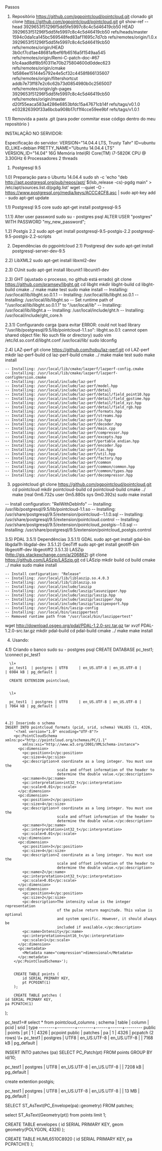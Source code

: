 Passos

1) Repositório https://github.com/pgpointcloud/pointcloud.git clonado
  git clone https://github.com/pgpointcloud/pointcloud.git
  git show-ref --head
  3929653f51296f5dd5fe5997c8c4c5d46419cb50 HEAD
  3929653f51296f5dd5fe5997c8c4c5d46419cb50 refs/heads/master
  1594c0da1ca145bc569548fed83af11695c7d7cb refs/remotes/origin/1.0.x
  3929653f51296f5dd5fe5997c8c4c5d46419cb50 refs/remotes/origin/HEAD
  3b0cf7cd1ae48681afbef6fb6516a5f1549aa545 refs/remotes/origin/Remi-C-patch-doc-#67
  b1c4aad8df8b5f0311e70b275804600d0ddec623 refs/remotes/origin/cmake
  1d586ee15144e5792e4e5cf32c4458f866135607 refs/remotes/origin/filtershortcut
  addb7e73ff87e2c6c62b73d0854980b0c2565007 refs/remotes/origin/gh-pages
  3929653f51296f5dd5fe5997c8c4c5d46419cb50 refs/remotes/origin/master
  d20f55eaca583a4286e6853bfdc15a47671cb14f refs/tags/v0.1.0
  e032826390f33a6bcba908b17cf1f4cce59ee9bf refs/tags/v1.0.1

1.1) Removida a pasta .git (para poder commitar esse código dentro do meu repositório )

INSTALAÇÃO NO SERVIDOR:

Especificação do servidor:
  VERSION="14.04.4 LTS, Trusty Tahr"
  ID=ubuntu
  ID_LIKE=debian
  PRETTY_NAME="Ubuntu 14.04.4 LTS"
  VERSION_ID="14.04"
  16G Memória
  Intel(R) Core(TM) i7-5820K CPU @ 3.30GHz 6 Processadores 2 threads


1) Postgresql 9.5

1.0) Preparação para o Ubuntu 14.04.4
sudo sh -c 'echo "deb http://apt.postgresql.org/pub/repos/apt/ $(lsb_release -cs)-pgdg main" > /etc/apt/sources.list.d/pgdg.list'
wget --quiet -O - https://www.postgresql.org/media/keys/ACCC4CF8.asc | sudo apt-key add -
sudo apt-get update

1.1) Postgresql 9.5 core
  sudo apt-get install postgresql-9.5

1.1.1) Alter user password
  sudo su - postgres
  psql
    ALTER USER "postgres" WITH PASSWORD "my_new_password";

1.2) Postgis 2.2
  sudo apt-get install postgresql-9.5-postgis-2.2 postgresql-9.5-postgis-2.2-scripts

2) Dependências do pgpointcloud
2.1) Postgresql dev
  sudo apt-get install postgresql-server-dev-9.5

2.2) LibXML2
  sudo apt-get install libxml2-dev

2.3) CUnit
  sudo apt-get install libcunit1 libcunit1-dev

2.3) GHT (ajustado o processo, no github está errado)
  git clone https://github.com/pramsey/libght.git
  cd libght
  mkdir libght-build
  cd libght-build
  cmake ../
  make
  make test
  sudo make install
  -- Installing: /usr/local/lib/libght.so.0.1.1
  -- Installing: /usr/local/lib/libght.so.0.1
  -- Installing: /usr/local/lib/libght.so
  -- Set runtime path of "/usr/local/lib/libght.so.0.1.1" to "/usr/local/lib"
  -- Installing: /usr/local/lib/libght.a
  -- Installing: /usr/local/include/ght.h
  -- Installing: /usr/local/include/ght_core.h

  2.3.1) Configurando carga (para evitar ERROR:  could not load library "/usr/lib/postgresql/9.5/lib/pointcloud-1.1.so": libght.so.0.1: cannot open shared object file: No such file or directory)
  sudo vim /etc/ld.so.conf.d/libght.conf
    /usr/local/lib/
  sudo ldconfig

  2.4) LAZ-perf
    git clone https://github.com/hobu/laz-perf.git
    cd  LAZ-perf
    mkdir laz-perf-build
    cd laz-perf-build
    cmake ../
    make
    make test
    sudo make install

    -- Installing: /usr/local/lib/cmake/lazperf/lazperf-config.cmake
    -- Installing: /usr/local/lib/cmake/lazperf/lazperf-configVersion.cmake
    -- Installing: /usr/local/include/laz-perf
    -- Installing: /usr/local/include/laz-perf/model.hpp
    -- Installing: /usr/local/include/laz-perf/detail
    -- Installing: /usr/local/include/laz-perf/detail/field_point10.hpp
    -- Installing: /usr/local/include/laz-perf/detail/field_gpstime.hpp
    -- Installing: /usr/local/include/laz-perf/detail/field_xyz.hpp
    -- Installing: /usr/local/include/laz-perf/detail/field_rgb.hpp
    -- Installing: /usr/local/include/laz-perf/formats.hpp
    -- Installing: /usr/local/include/laz-perf/streams.hpp
    -- Installing: /usr/local/include/laz-perf/io.hpp
    -- Installing: /usr/local/include/laz-perf/decoder.hpp
    -- Installing: /usr/local/include/laz-perf/main.cpp
    -- Installing: /usr/local/include/laz-perf/compressor.hpp
    -- Installing: /usr/local/include/laz-perf/excepts.hpp
    -- Installing: /usr/local/include/laz-perf/portable_endian.hpp
    -- Installing: /usr/local/include/laz-perf/encoder.hpp
    -- Installing: /usr/local/include/laz-perf/las.hpp
    -- Installing: /usr/local/include/laz-perf/util.hpp
    -- Installing: /usr/local/include/laz-perf/factory.hpp
    -- Installing: /usr/local/include/laz-perf/common
    -- Installing: /usr/local/include/laz-perf/common/common.hpp
    -- Installing: /usr/local/include/laz-perf/common/types.hpp
    -- Installing: /usr/local/include/laz-perf/decompressor.hpp


3) pgpointcloud
  git clone https://github.com/pgpointcloud/pointcloud.git
  cd pointcloud
  mkdir pointcloud-build
  cd pointcloud-build
  cmake ../
  make (real    0m6.732s
      user    0m5.880s
      sys     0m0.392s)
  sudo make install

  -- Install configuration: "RelWithDebInfo"
  -- Installing: /usr/lib/postgresql/9.5/lib/pointcloud-1.1.so
  -- Installing: /usr/share/postgresql/9.5/extension/pointcloud--1.1.0.sql
  -- Installing: /usr/share/postgresql/9.5/extension/pointcloud.control
  -- Installing: /usr/share/postgresql/9.5/extension/pointcloud_postgis--1.0.sql
  -- Installing: /usr/share/postgresql/9.5/extension/pointcloud_postgis.control

3.5) PDAL
3.5.1) Dependências
  3.5.1.1) GDAL
    sudo apt-get install gdal-bin libgdal1h libgdal-dev
  3.5.1.2) GeoTiff
    sudo apt-get install geotiff-bin libgeotiff-dev libgeotiff2
  3.5.1.3) LASZip (http://gis.stackexchange.com/a/206862)
    git clone https://github.com/LASzip/LASzip.git
    cd LASzip
    mkdir build
    cd build
    cmake ../
    make
    sudo make install

    -- Install configuration: "Release"
    -- Installing: /usr/local/lib/liblaszip.so.4.0.3
    -- Installing: /usr/local/lib/liblaszip.so
    -- Installing: /usr/local/include/laszip
    -- Installing: /usr/local/include/laszip/lasunzipper.hpp
    -- Installing: /usr/local/include/laszip/laszip.hpp
    -- Installing: /usr/local/include/laszip/laszipper.hpp
    -- Installing: /usr/local/include/laszip/laszipexport.hpp
    -- Installing: /usr/local/bin/laszip-config
    -- Installing: /usr/local/bin/laszippertest
    -- Removed runtime path from "/usr/local/bin/laszippertest"







wget http://download.osgeo.org/pdal/PDAL-1.2.0-src.tar.gz
tar xvzf PDAL-1.2.0-src.tar.gz
mkdir pdal-build
cd pdal-build
cmake ../
make
make install

  4) Usando:

  4.1) Criando o banco
    sudo su - postgres
    psql
      CREATE DATABASE pc_test1;
      \connect pc_test1

      \l+
      pc_test1  | postgres | UTF8     | en_US.UTF-8 | en_US.UTF-8 |                       | 6984 kB | pg_default |

      CREATE EXTENSION pointcloud;


      \l+

      pc_test1  | postgres | UTF8     | en_US.UTF-8 | en_US.UTF-8 |                       | 7064 kB | pg_default |



    4.2) Inserindo o schema
    INSERT INTO pointcloud_formats (pcid, srid, schema) VALUES (1, 4326,
        '<?xml version="1.0" encoding="UTF-8"?>
        <pc:PointCloudSchema xmlns:pc="http://pointcloud.org/schemas/PC/1.1"
            xmlns:xsi="http://www.w3.org/2001/XMLSchema-instance">
          <pc:dimension>
            <pc:position>1</pc:position>
            <pc:size>4</pc:size>
            <pc:description>X coordinate as a long integer. You must use the
                            scale and offset information of the header to
                            determine the double value.</pc:description>
            <pc:name>X</pc:name>
            <pc:interpretation>int32_t</pc:interpretation>
            <pc:scale>0.01</pc:scale>
          </pc:dimension>
          <pc:dimension>
            <pc:position>2</pc:position>
            <pc:size>4</pc:size>
            <pc:description>Y coordinate as a long integer. You must use the
                            scale and offset information of the header to
                            determine the double value.</pc:description>
            <pc:name>Y</pc:name>
            <pc:interpretation>int32_t</pc:interpretation>
            <pc:scale>0.01</pc:scale>
          </pc:dimension>
          <pc:dimension>
            <pc:position>3</pc:position>
            <pc:size>4</pc:size>
            <pc:description>Z coordinate as a long integer. You must use the
                            scale and offset information of the header to
                            determine the double value.</pc:description>
            <pc:name>Z</pc:name>
            <pc:interpretation>int32_t</pc:interpretation>
            <pc:scale>0.01</pc:scale>
          </pc:dimension>
          <pc:dimension>
            <pc:position>4</pc:position>
            <pc:size>2</pc:size>
            <pc:description>The intensity value is the integer representation
                            of the pulse return magnitude. This value is optional
                            and system specific. However, it should always be
                            included if available.</pc:description>
            <pc:name>Intensity</pc:name>
            <pc:interpretation>uint16_t</pc:interpretation>
            <pc:scale>1</pc:scale>
          </pc:dimension>
          <pc:metadata>
            <Metadata name="compression">dimensional</Metadata>
          </pc:metadata>
        </pc:PointCloudSchema>');


        CREATE TABLE points (
            id SERIAL PRIMARY KEY,
            pt PCPOINT(1)
        );

        CREATE TABLE patches (
    id SERIAL PRIMARY KEY,
    pa PCPATCH(1)
);


pc_test1=# select * from pointcloud_columns ;
 schema |  table  | column | pcid | srid |  type
--------+---------+--------+------+------+---------
 public | points  | pt     |    1 | 4326 | pcpoint
 public | patches | pa     |    1 | 4326 | pcpatch
(2 rows)
\l+
pc_test1  | postgres | UTF8     | en_US.UTF-8 | en_US.UTF-8 |                       | 7168 kB | pg_default |


INSERT INTO patches (pa)
SELECT PC_Patch(pt) FROM points GROUP BY id/10;

pc_test1  | postgres | UTF8     | en_US.UTF-8 | en_US.UTF-8 |                       | 7208 kB | pg_default |

create extention postgis;

pc_test1  | postgres | UTF8     | en_US.UTF-8 | en_US.UTF-8 |                       | 13 MB   | pg_default |

SELECT ST_AsText(PC_Envelope(pa)::geometry) FROM patches;

 select ST_AsText(Geometry(pt)) from points limit 1;

 CREATE TABLE envelopes (
     id SERIAL PRIMARY KEY,
     geom geometry(POLYGON, 4326)
 );




 CREATE TABLE HUML6510C8920 (
   id SERIAL PRIMARY KEY,
  pa PCPATCH(1)
);
